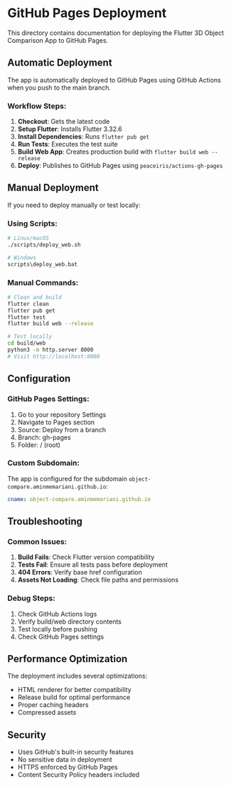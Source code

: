 # GitHub Pages Deployment

This directory contains documentation for deploying the Flutter 3D Object Comparison App to GitHub Pages.

## Automatic Deployment

The app is automatically deployed to GitHub Pages using GitHub Actions when you push to the main branch.

### Workflow Steps:
1. **Checkout**: Gets the latest code
2. **Setup Flutter**: Installs Flutter 3.32.6
3. **Install Dependencies**: Runs `flutter pub get`
4. **Run Tests**: Executes the test suite
5. **Build Web App**: Creates production build with `flutter build web --release`
6. **Deploy**: Publishes to GitHub Pages using `peaceiris/actions-gh-pages`

## Manual Deployment

If you need to deploy manually or test locally:

### Using Scripts:
```bash
# Linux/macOS
./scripts/deploy_web.sh

# Windows
scripts\deploy_web.bat
```

### Manual Commands:
```bash
# Clean and build
flutter clean
flutter pub get
flutter test
flutter build web --release

# Test locally
cd build/web
python3 -m http.server 8000
# Visit http://localhost:8000
```

## Configuration

### GitHub Pages Settings:
1. Go to your repository Settings
2. Navigate to Pages section
3. Source: Deploy from a branch
4. Branch: gh-pages
5. Folder: / (root)

### Custom Subdomain:
The app is configured for the subdomain `object-compare.aminmemariani.github.io`:
```yaml
cname: object-compare.aminmemariani.github.io
```

## Troubleshooting

### Common Issues:
1. **Build Fails**: Check Flutter version compatibility
2. **Tests Fail**: Ensure all tests pass before deployment
3. **404 Errors**: Verify base href configuration
4. **Assets Not Loading**: Check file paths and permissions

### Debug Steps:
1. Check GitHub Actions logs
2. Verify build/web directory contents
3. Test locally before pushing
4. Check GitHub Pages settings

## Performance Optimization

The deployment includes several optimizations:
- HTML renderer for better compatibility
- Release build for optimal performance
- Proper caching headers
- Compressed assets

## Security

- Uses GitHub's built-in security features
- No sensitive data in deployment
- HTTPS enforced by GitHub Pages
- Content Security Policy headers included
